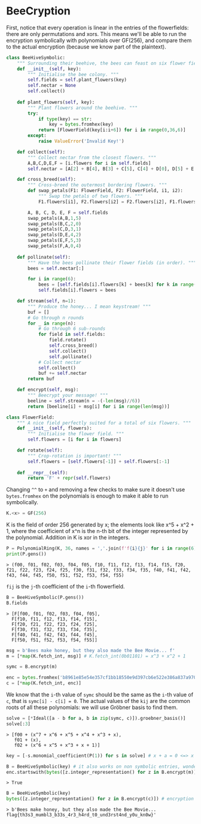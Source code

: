 # BeeCryption
First, notice that every operation is linear in the entries of the flowerfields: there are only permutations and xors.
This means we'll be able to run the encryption symbolically with polynomials over GF(256), and compare them to the actual encryption (because we know part of the plaintext).


```python
class BeeHiveSymbolic:
    """ Surrounding their beehive, the bees can feast on six flower fields with six flowers each. """
    def __init__(self, key):
        """ Initialise the bee colony. """
        self.fields = self.plant_flowers(key)
        self.nectar = None
        self.collect()
        
    def plant_flowers(self, key):
        """ Plant flowers around the beehive. """
        try:
            if type(key) == str:
                key = bytes.fromhex(key)
            return [FlowerField(key[i:i+6]) for i in range(0,36,6)]
        except:
            raise ValueError('Invalid Key!')

    def collect(self):
        """ Collect nectar from the closest flowers. """
        A,B,C,D,E,F = [i.flowers for i in self.fields]
        self.nectar = [A[2] + B[4], B[3] + C[5], C[4] + D[0], D[5] + E[1], E[0] + F[2], F[1] + A[3]]

    def cross_breed(self):
        """ Cross-breed the outermost bordering flowers. """
        def swap_petals(F1: FlowerField, F2: FlowerField, i1, i2):
            """ Swap the petals of two flowers. """
            F1.flowers[i1], F2.flowers[i2] = F2.flowers[i2], F1.flowers[i1]

        A, B, C, D, E, F = self.fields
        swap_petals(A,B,1,5)
        swap_petals(B,C,2,0)
        swap_petals(C,D,3,1)
        swap_petals(D,E,4,2)
        swap_petals(E,F,5,3)
        swap_petals(F,A,0,4)
        
    def pollinate(self):
        """ Have the bees pollinate their flower fields (in order). """
        bees = self.nectar[:]

        for i in range(6):
            bees = [self.fields[i].flowers[k] + bees[k] for k in range(6)]
            self.fields[i].flowers = bees

    def stream(self, n=1):
        """ Produce the honey... I mean keystream! """
        buf = []
        # Go through n rounds
        for _ in range(n):
            # Go through 6 sub-rounds
            for field in self.fields:
                field.rotate()
                self.cross_breed()
                self.collect()
                self.pollinate()
            # Collect nectar
            self.collect()
            buf += self.nectar
        return buf

    def encrypt(self, msg):
        """ Beecrypt your message! """
        beeline = self.stream(n = -(-len(msg)//6))
        return [beeline[i] + msg[i] for i in range(len(msg))]

class FlowerField:
    """ A nice field perfectly suited for a total of six flowers. """
    def __init__(self, flowers):
        """ Initialise the flower field. """
        self.flowers = [i for i in flowers]

    def rotate(self):
        """ Crop-rotation is important! """
        self.flowers = [self.flowers[-1]] + self.flowers[:-1]
        
    def __repr__(self):
        return 'F' + repr(self.flowers)
```

Changing `^^` to `+` and removing a few checks to make sure it doesn't use `bytes.fromhex` on the polynomials is enough to make it able to run symbolically.

```python
K.<x> = GF(256)
```

K is the field of order 256 generated by x; the elements look like x^5 + x^2 + 1, where the coefficient of x^n is the n-th bit of the integer represented by the polynomial. Addition in K is xor in the integers.


```python
P = PolynomialRing(K, 36, names = ','.join(f'f{i}{j}' for i in range(6) for j in range(6)))
print(P.gens())
```

    > (f00, f01, f02, f03, f04, f05, f10, f11, f12, f13, f14, f15, f20, f21, f22, f23, f24, f25, f30, f31, f32, f33, f34, f35, f40, f41, f42, f43, f44, f45, f50, f51, f52, f53, f54, f55)


`fij` is the `j`-th coefficient of the `i`-th flowerfield.


```python
B = BeeHiveSymbolic(P.gens())
B.fields
```

    > [F[f00, f01, f02, f03, f04, f05],
      F[f10, f11, f12, f13, f14, f15],
      F[f20, f21, f22, f23, f24, f25],
      F[f30, f31, f32, f33, f34, f35],
      F[f40, f41, f42, f43, f44, f45],
      F[f50, f51, f52, f53, f54, f55]]

```python
msg = b'Bees make honey, but they also made the Bee Movie... f'
m = [*map(K.fetch_int, msg)] # K.fetch_int(0b01101) = x^3 + x^2 + 1
```

```python
symc = B.encrypt(m)
```

```python
enc = bytes.fromhex('b8961e85e54e357cf1bb18550e9d397cb6e522e386a837a970c71e02a353eddb9117713e60aa8f764e4525f86898e379fce195437ec59202a5b715334b3295b9f9c9280b2de048183f1a9581860b852167102c1c4ec2897b59e360b5ba37d90b60f23b2ad47c04782a6be3bf')
c = [*map(K.fetch_int, enc)]
```

We know that the `i`-th value of `symc` should be the same as the `i`-th value of `c`, that is `symc[i] - c[i] = 0`.
The actual values of the `kij` are the common roots of all these polynomials: we will use Gröbner basis to find them.


```python
solve = [*Ideal([a - b for a, b in zip(symc, c)]).groebner_basis()]
solve[:3]
```

    > [f00 + (x^7 + x^6 + x^5 + x^4 + x^3 + x),
       f01 + (x),
       f02 + (x^6 + x^5 + x^3 + x + 1)]

```python
key = [-s.monomial_coefficient(P(1)) for s in solve] # x + a = 0 <=> x = -a
```

```python
B = BeeHiveSymbolic(key) # it also works on non symbolic entries, wonderful!
enc.startswith(bytes([z.integer_representation() for z in B.encrypt(m)]))
```
    > True

```python
B = BeeHiveSymbolic(key)
bytes([z.integer_representation() for z in B.encrypt(c)]) # encryption and decryption are the same, because xor.
```

    > b'Bees make honey, but they also made the Bee Movie... flag{th3s3_mumbl3_b33s_4r3_h4rd_t0_und3rst4nd_y0u_kn0w}'


